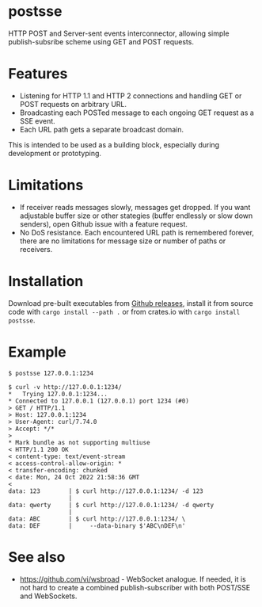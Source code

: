 # postsse
HTTP POST and Server-sent events interconnector, allowing simple publish-subsribe scheme using GET and POST requests.

# Features

* Listening for HTTP 1.1 and HTTP 2 connections and handling GET or POST requests on arbitrary URL.
* Broadcasting each POSTed message to each ongoing GET request as a SSE event.
* Each URL path gets a separate broadcast domain.

This is intended to be used as a building block, especially during development or prototyping.

# Limitations

* If receiver reads messages slowly, messages get dropped. If you want adjustable buffer size or other stategies (buffer endlessly or slow down senders), open Github issue with a feature request.
* No DoS resistance. Each encountered URL path is remembered forever, there are no limitations for message size or number of paths or receivers. 

# Installation

Download pre-built executables from [Github releases](https://github.com/vi/postsse/releases/), install it from source code with `cargo install --path .` or from crates.io with `cargo install postsse`.

# Example

```
$ postsse 127.0.0.1:1234

$ curl -v http://127.0.0.1:1234/
*   Trying 127.0.0.1:1234...
* Connected to 127.0.0.1 (127.0.0.1) port 1234 (#0)
> GET / HTTP/1.1
> Host: 127.0.0.1:1234
> User-Agent: curl/7.74.0
> Accept: */*
>
* Mark bundle as not supporting multiuse
< HTTP/1.1 200 OK
< content-type: text/event-stream
< access-control-allow-origin: *
< transfer-encoding: chunked
< date: Mon, 24 Oct 2022 21:58:36 GMT
<
data: 123        | $ curl http://127.0.0.1:1234/ -d 123
                 |
data: qwerty     | $ curl http://127.0.0.1:1234/ -d qwerty
                 |
data: ABC        | $ curl http://127.0.0.1:1234/ \
data: DEF        |     --data-binary $'ABC\nDEF\n'
```

# See also

* https://github.com/vi/wsbroad - WebSocket analogue. If needed, it is not hard to create a combined publish-subscriber with both POST/SSE and WebSockets.
